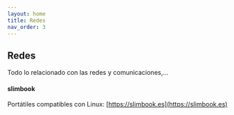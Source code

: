 ```yaml
---
layout: home
title: Redes
nav_order: 3
---
```


## Redes

Todo lo relacionado con las redes y comunicaciones,...

#### slimbook

Portátiles compatibles con Linux: [https://slimbook.es](https://slimbook.es)
